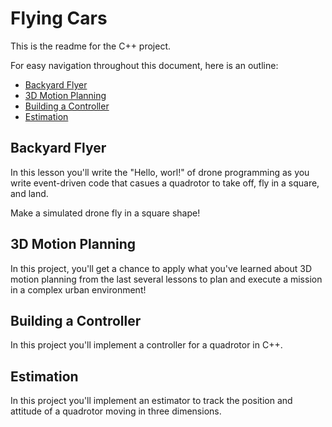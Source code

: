 # Flying Cars #

This is the readme for the C++ project.

For easy navigation throughout this document, here is an outline:

 - [Backyard Flyer](#Backyard-Flyer)
 - [3D Motion Planning](#3D-Motion-Planning)
 - [Building a Controller](#Building-a-Controller)
 - [Estimation](#Estimation)


## Backyard Flyer ##
In this lesson you'll write the "Hello, worl!" of drone programming as you write event-driven code that casues a  quadrotor to take off, fly in a square, and land.

Make a simulated drone fly in a square shape!

## 3D Motion Planning ##
In this project, you'll get a chance to apply what you've learned about 3D motion planning from the last several lessons to plan and execute a mission in a complex urban environment!

## Building a Controller ##

In this project you'll implement a controller for a quadrotor in C++.

## Estimation ##

In this project you'll implement an estimator to track the position and attitude of a quadrotor moving in three dimensions.
